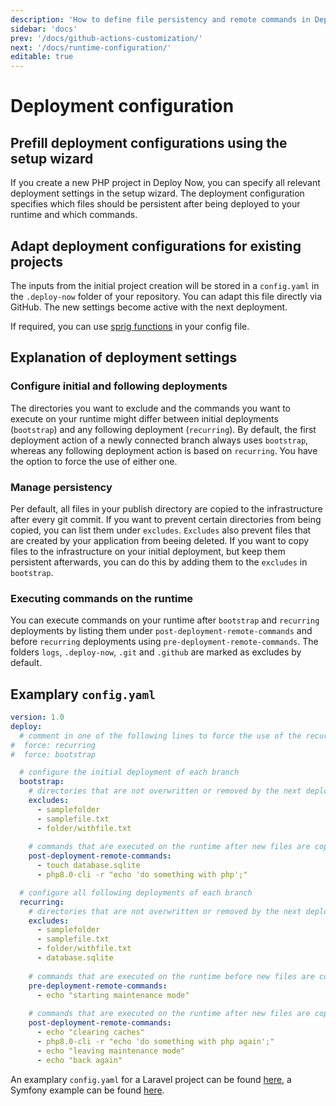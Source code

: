 ```yaml
---
description: 'How to define file persistency and remote commands in Deploy Now.'
sidebar: 'docs'
prev: '/docs/github-actions-customization/'
next: '/docs/runtime-configuration/'
editable: true
---
```


# Deployment configuration

## Prefill deployment configurations using the setup wizard

If you create a new PHP project in Deploy Now, you can specify all relevant deployment settings in the setup wizard. The deployment configuration specifies which files should be persistent after being deployed to your runtime and which commands.

## Adapt deployment configurations for existing projects

The inputs from the initial project creation will be stored in a `config.yaml` in the `.deploy-now` folder of your repository. You can adapt this file directly via GitHub. The new settings become active with the next deployment. 

If required, you can use [sprig functions](http://masterminds.github.io/sprig/ ) in your config file.

## Explanation of deployment settings

### Configure initial and following deployments

The directories you want to exclude and the commands you want to execute on your runtime might differ between initial deployments (`bootstrap`) and any following deployment (`recurring`). By default, the first deployment action of a newly connected branch always uses `bootstrap`, whereas any following deployment action is based on `recurring`. You have the option to force the use of either one.

### Manage persistency 

Per default, all files in your publish directory are copied to the infrastructure after every git commit. If you want to prevent certain directories from being copied, you can list them under `excludes`. `Excludes` also prevent files that are created by your application from beeing deleted. If you want to copy files to the infrastructure on your initial deployment, but keep them persistent afterwards, you can do this by adding them to the `excludes` in `bootstrap`. 

### Executing commands on the runtime

You can execute commands on your runtime after `bootstrap` and `recurring` deployments by listing them under `post-deployment-remote-commands` and before `recurring` deployments using `pre-deployment-remote-commands`. The folders `logs`, `.deploy-now`, `.git` and `.github` are marked as excludes by default.

## Examplary `config.yaml`

``` yml
version: 1.0
deploy:
  # comment in one of the following lines to force the use of the recurring or bootstrap configuration
#  force: recurring
#  force: bootstrap

  # configure the initial deployment of each branch
  bootstrap:
    # directories that are not overwritten or removed by the next deployment
    excludes:
      - samplefolder
      - samplefile.txt
      - folder/withfile.txt
      
    # commands that are executed on the runtime after new files are copied
    post-deployment-remote-commands:
      - touch database.sqlite
      - php8.0-cli -r "echo 'do something with php';"

  # configure all following deployments of each branch
  recurring:
    # directories that are not overwritten or removed by the next deployment
    excludes:
      - samplefolder
      - samplefile.txt
      - folder/withfile.txt
      - database.sqlite
      
    # commands that are executed on the runtime before new files are copied
    pre-deployment-remote-commands:
      - echo "starting maintenance mode"
      
    # commands that are executed on the runtime after new files are copied
    post-deployment-remote-commands:
      - echo "clearing caches"
      - php8.0-cli -r "echo 'do something with php again';"
      - echo "leaving maintenance mode"
      - echo "back again"

```

An examplary `config.yaml` for a Laravel project can be found [here](https://github.com/ionos-deploy-now/laravel-starter), a Symfony example can be found [here](https://github.com/ionos-deploy-now/symfony-starter).

